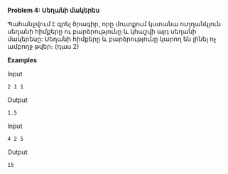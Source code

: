 **Problem 4: Սեղանի մակերես**

Պահանջվում է գրել ծրագիր, որը մուտքում կստանա ուղղանկյուն սեղանի հիմքերը ու բարձրությունը և կհաշվի այդ սեղանի մակերեսը: Սեղանի հիմքերը և բարձրությունը կարող են լինել ոչ ամբողջ թվեր։ (դաս 2)

**Examples**

Input
```
2 1 1
```

Output
```
1.5
```

Input
```
4 2 5
```

Output
```
15
```
